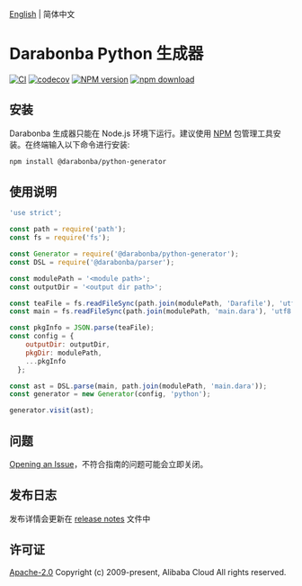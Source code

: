 [English](/README.md) | 简体中文

# Darabonba Python 生成器

[![CI](https://github.com/aliyun/darabonba-python-generator/actions/workflows/ci.yml/badge.svg)](https://github.com/aliyun/darabonba-python-generator/actions/workflows/ci.yml)
[![codecov][cov-image]][cov-url]
[![NPM version][npm-image]][npm-url]
[![npm download][download-image]][download-url]

[npm-image]: https://img.shields.io/npm/v/@darabonba/python-generator.svg?style=flat-square
[npm-url]: https://npmjs.org/package/@darabonba/python-generator
[cov-image]: https://codecov.io/gh/aliyun/darabonba-python-generator/branch/master/graph/badge.svg
[cov-url]: https://codecov.io/gh/aliyun/darabonba-python-generator
[download-image]: https://img.shields.io/npm/dm/@darabonba/python-generator.svg?style=flat-square
[download-url]: https://npmjs.org/package/@darabonba/python-generator

## 安装

Darabonba 生成器只能在 Node.js 环境下运行。建议使用 [NPM](https://www.npmjs.com/) 包管理工具安装。在终端输入以下命令进行安装:

```bash
npm install @darabonba/python-generator
```

## 使用说明

```javascript
'use strict';

const path = require('path');
const fs = require('fs');

const Generator = require('@darabonba/python-generator');
const DSL = require('@darabonba/parser');

const modulePath = '<module path>';
const outputDir = '<output dir path>';

const teaFile = fs.readFileSync(path.join(modulePath, 'Darafile'), 'utf8');
const main = fs.readFileSync(path.join(modulePath, 'main.dara'), 'utf8');

const pkgInfo = JSON.parse(teaFile);
const config = {
    outputDir: outputDir,
    pkgDir: modulePath,
    ...pkgInfo
  };

const ast = DSL.parse(main, path.join(modulePath, 'main.dara'));
const generator = new Generator(config, 'python');

generator.visit(ast);
```

## 问题

[Opening an Issue](https://github.com/aliyun/darabonba-python-generator/issues/new)，不符合指南的问题可能会立即关闭。

## 发布日志

发布详情会更新在 [release notes](/ChangeLog.md) 文件中

## 许可证

[Apache-2.0](/LICENSE)
Copyright (c) 2009-present, Alibaba Cloud All rights reserved.
